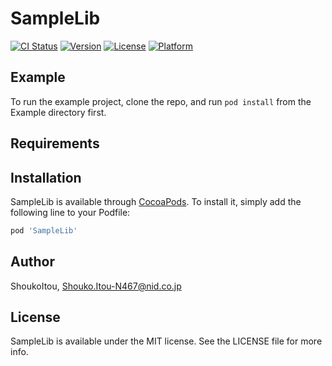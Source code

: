 # SampleLib

[![CI Status](https://img.shields.io/travis/ShoukoItou/SampleLib.svg?style=flat)](https://travis-ci.org/ShoukoItou/SampleLib)
[![Version](https://img.shields.io/cocoapods/v/SampleLib.svg?style=flat)](https://cocoapods.org/pods/SampleLib)
[![License](https://img.shields.io/cocoapods/l/SampleLib.svg?style=flat)](https://cocoapods.org/pods/SampleLib)
[![Platform](https://img.shields.io/cocoapods/p/SampleLib.svg?style=flat)](https://cocoapods.org/pods/SampleLib)

## Example

To run the example project, clone the repo, and run `pod install` from the Example directory first.

## Requirements

## Installation

SampleLib is available through [CocoaPods](https://cocoapods.org). To install
it, simply add the following line to your Podfile:

```ruby
pod 'SampleLib'
```

## Author

ShoukoItou, Shouko.Itou-N467@nid.co.jp

## License

SampleLib is available under the MIT license. See the LICENSE file for more info.
